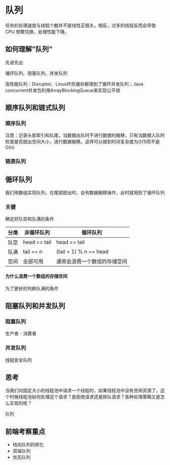 # 队列

任务的处理速度与线程个数并不是线性正相关。相反，过多的线程反而会导致 CPU 频繁切换，处理性能下降。

## 如何理解”队列“

先进先出

循环队列、阻塞队列、并发队列

高性能队列：Disruptor、Linux环形缓存都用到了循环并发队列；Java concurrent并发包利用ArrayBlockingQueue来实现公平锁

## 顺序队列和链式队列

### 顺序队列

注意：记录头部索引和队尾，当数据出队时不进行数据的搬移，只有当数据入队时检查是否超出空间大小，进行数据搬移。这样可以做到时间复杂度为O(1)而不是O(n)

### 链表队列

## 循环队列

我们用数组实现队列，在尾部超出时，会有数据搬移操作，此时就用到了循环队列

### 关键

确定好队空和队满的条件

|分类|非循环队列|循环队列|
|  ----  | ----  | --- |
|队空|head == tail|head == tail|
|队满|tail == n |(tail + 1) % n == head|
|空间|全部可用|通常会浪费一个数组的存储空间|

#### 为什么浪费一个数组的存储空间

为了更好的判断队满的条件

## 阻塞队列和并发队列

### 阻塞队列

生产者 - 消费者

### 并发队列

线程安全队列

## 思考

当我们向固定大小的线程池中请求一个线程时，如果线程池中没有空闲资源了，这个时候线程池如何处理这个请求？是拒绝请求还是排队请求？各种处理策略又是怎么实现的呢？

队列

## 前端考察重点

* 栈向队列的转化
* 双端队列
* 优先队列
